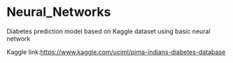 # Neural_Networks

Diabetes prediction model based on Kaggle dataset using basic neural network


Kaggle link:https://www.kaggle.com/uciml/pima-indians-diabetes-database

